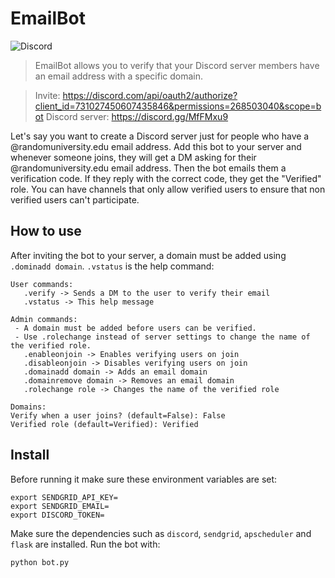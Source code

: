# EmailBot

![Discord](https://img.shields.io/discord/731028346569228288)

> EmailBot allows you to verify that your Discord server members have an email address with a specific domain.

> Invite: https://discord.com/api/oauth2/authorize?client_id=731027450607435846&permissions=268503040&scope=bot
> Discord server: https://discord.gg/MfFMxu9

Let's say you want to create a Discord server just for people who have a @randomuniversity.edu email address. Add this bot to your server and whenever someone joins, they will get a DM asking for their @randomuniversity.edu email address. Then the bot emails them a verification code. If they reply with the correct code, they get the "Verified" role. You can have channels that only allow verified users to ensure that non verified users can't participate.

## How to use

After inviting the bot to your server, a domain must be added using `.dominadd domain`. `.vstatus` is the help command:

```
User commands: 
   .verify -> Sends a DM to the user to verify their email
   .vstatus -> This help message

Admin commands: 
 - A domain must be added before users can be verified.
 - Use .rolechange instead of server settings to change the name of the verified role.
   .enableonjoin -> Enables verifying users on join
   .disableonjoin -> Disables verifying users on join
   .domainadd domain -> Adds an email domain
   .domainremove domain -> Removes an email domain
   .rolechange role -> Changes the name of the verified role

Domains: 
Verify when a user joins? (default=False): False
Verified role (default=Verified): Verified
```

## Install

Before running it make sure these environment variables are set:

```
export SENDGRID_API_KEY=
export SENDGRID_EMAIL=
export DISCORD_TOKEN=
```

Make sure the dependencies such as `discord`, `sendgrid`, `apscheduler` and `flask` are installed. Run the bot with:

```
python bot.py
```
